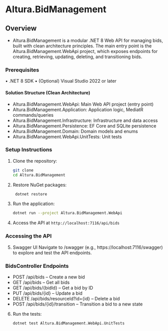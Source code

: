 # Altura.BidManagement

## Overview
- Altura.BidManagement is a modular .NET 8 Web API for managing bids, built with clean architecture principles. The main entry point is the Altura.BidManagement.WebApi project, which exposes endpoints for creating, retrieving, updating, deleting, and transitioning bids.
### Prerequisites
•	.NET 8 SDK
•	(Optional) Visual Studio 2022 or later

#### Solution Structure (Clean Architecture)
 - Altura.BidManagement.WebApi: Main Web API project (entry point)
 - Altura.BidManagement.Application: Application logic, MediatR commands/queries
 - Altura.BidManagement.Infrastructure: Infrastructure and data access
 - Altura.BidManagement.Persistence: EF Core and SQLite persistence
 - Altura.BidManagement.Domain: Domain models and enums
 - Altura.BidManagement.WebApi.UnitTests: Unit tests

### Setup Instructions
1. Clone the repository:
   ```bash
   git clone
   cd Altura.BidManagement
   
2. Restore NuGet packages:
   ```bash
    dotnet restore
    ```
   
3. Run the application:
   ```bash
   dotnet run --project Altura.BidManagement.WebApi
   ```
4. Access the API at `http://localhost:7116/api/bids`

### Accessing the API
5.	Swagger UI
Navigate to /swagger (e.g., https://localhost:7116/swagger) to explore and test the API endpoints.

### BidsController Endpoints
- POST /api/bids – Create a new bid
- GET /api/bids – Get all bids
- GET /api/bids/{bidId} – Get a bid by ID
- PUT /api/bids/{id} – Update a bid
- DELETE /api/bids/resourceId?id={id} – Delete a bid
- POST /api/bids/{id}/transition – Transition a bid to a new state


6. Run the tests:
   ```bash
   dotnet test Altura.BidManagement.WebApi.UnitTests
   ```